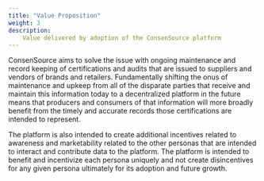```yaml
---
title: "Value Proposition"
weight: 3
description: 
    Value delivered by adoption of the ConsenSource platform
---
```


ConsenSource aims to solve the issue with ongoing maintenance and record keeping of certifications  and audits that are issued to suppliers and vendors of brands and retailers.  Fundamentally shifting the onus of maintenance and upkeep from all of the disparate parties that receive and maintain this information today to a decentralized platform in the future means that producers and consumers of that information will more broadly benefit from the timely and accurate records those certifications are intended to represent.  

The platform is also intended to create additional incentives related to awareness and marketability related to the other personas that are intended to interact and contribute data to the platform.  The platform is intended to benefit and incentivize each persona uniquely and not create disincentives for any given persona ultimately for its adoption and future growth.   
